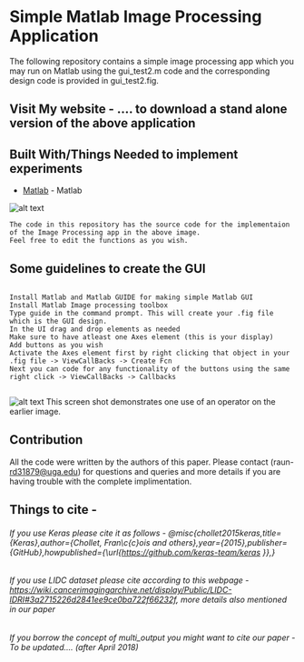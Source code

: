 # Simple Matlab Image Processing Application
The following repository contains a simple image processing app which you may run on Matlab using the gui_test2.m code and the corresponding design code is provided in gui_test2.fig.

## Visit My website - .... to download a stand alone version of the above application
## Built With/Things Needed to implement experiments

* [Matlab](https://www.mathworks.com/academia.html?s_tid=gn_acad) - Matlab

![alt text](https://github.com/raun1/Simple_Image_processing_App/blob/master/figures/example_of_ui.PNG)
```
The code in this repository has the source code for the implementaion of the Image Processing app in the above image.
Feel free to edit the functions as you wish.
```

## Some guidelines to create the GUI
```

Install Matlab and Matlab GUIDE for making simple Matlab GUI
Install Matlab Image processing toolbox
Type guide in the command prompt. This will create your .fig file which is the GUI design.
In the UI drag and drop elements as needed
Make sure to have atleast one Axes element (this is your display)
Add buttons as you wish
Activate the Axes element first by right clicking that object in your .fig file -> ViewCallBacks -> Create Fcn
Next you can code for any functionality of the buttons using the same right click -> ViewCallBacks -> Callbacks 


```
![alt text](https://github.com/raun1/Simple_Image_processing_App/blob/master/figures/Kirsh_operator.PNG)
This screen shot demonstrates one use of an operator on the earlier image.

## Contribution

All the code were written by the authors of this paper.
Please contact (raun- rd31879@uga.edu) for questions and queries and more details if you are having trouble with the complete implimentation. 

## Things to cite -

###### If you use Keras please cite it as follows - @misc{chollet2015keras,title={Keras},author={Chollet, Fran\c{c}ois and others},year={2015},publisher={GitHub},howpublished={\url{https://github.com/keras-team/keras }},}
###### If you use LIDC dataset please cite according to this webpage - https://wiki.cancerimagingarchive.net/display/Public/LIDC-IDRI#3a2715226d2841ee9ce0ba722f66232f, more details also mentioned in our paper
###### If you borrow the concept of multi_output you might want to cite our paper - To be updated.... (after April 2018)


